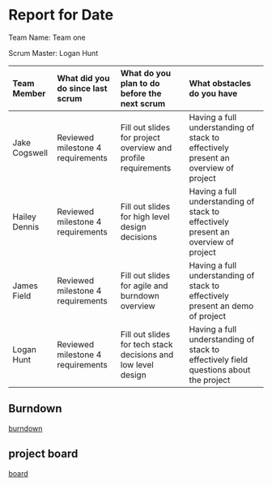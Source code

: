 # Report for Date

Team Name: Team one

Scrum Master: Logan Hunt

| Team Member   | What did you do since last scrum  | What do you plan to do before the next scrum                  | What obstacles do you have                                                            |
| :---          | :---                              | :---                                                          | :---                                                                                  |
| Jake Cogswell | Reviewed milestone 4 requirements | Fill out slides for project overview and profile requirements | Having a full understanding of stack to effectively present an overview of project    |
| Hailey Dennis | Reviewed milestone 4 requirements | Fill out slides for high level design decisions               | Having a full understanding of stack to effectively present an overview of project    |
| James Field   | Reviewed milestone 4 requirements | Fill out slides for agile and burndown overview               | Having a full understanding of stack to effectively present an demo of project        |
| Logan Hunt    | Reviewed milestone 4 requirements | Fill out slides for tech stack decisions and low level design | Having a full understanding of stack to effectively field questions about the project |

## Burndown

[burndown](burndown_charts/burndown_april5.png)


## project board

[board](project_board/april5.png)
